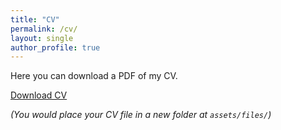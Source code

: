 ```yaml
---
title: "CV"
permalink: /cv/
layout: single
author_profile: true
---
```


Here you can download a PDF of my CV.

[Download CV](/assets/files/your-cv.pdf)

*(You would place your CV file in a new folder at `assets/files/`)*